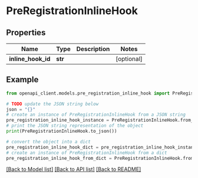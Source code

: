 # PreRegistrationInlineHook


## Properties

Name | Type | Description | Notes
------------ | ------------- | ------------- | -------------
**inline_hook_id** | **str** |  | [optional] 

## Example

```python
from openapi_client.models.pre_registration_inline_hook import PreRegistrationInlineHook

# TODO update the JSON string below
json = "{}"
# create an instance of PreRegistrationInlineHook from a JSON string
pre_registration_inline_hook_instance = PreRegistrationInlineHook.from_json(json)
# print the JSON string representation of the object
print(PreRegistrationInlineHook.to_json())

# convert the object into a dict
pre_registration_inline_hook_dict = pre_registration_inline_hook_instance.to_dict()
# create an instance of PreRegistrationInlineHook from a dict
pre_registration_inline_hook_from_dict = PreRegistrationInlineHook.from_dict(pre_registration_inline_hook_dict)
```
[[Back to Model list]](../README.md#documentation-for-models) [[Back to API list]](../README.md#documentation-for-api-endpoints) [[Back to README]](../README.md)


